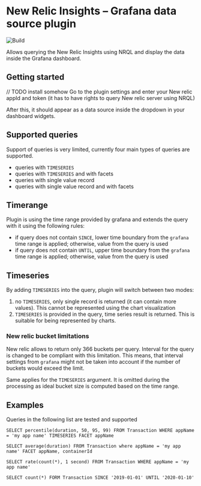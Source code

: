 # New Relic Insights – Grafana data source plugin

![Build](https://github.com/tomastauer/newrelic-grafana-insights/workflows/Build/badge.svg)

Allows querying the New Relic Insights using NRQL and display the data inside the Grafana dashboard.

## Getting started
// TODO install somehow
Go to the plugin settings and enter your New relic appId and token (it has to have rights to query New relic server using NRQL)

After this, it should appear as a data source inside the dropdown in your dashboard widgets.

## Supported queries
Support of queries is very limited, currently four main types of queries are supported.

- queries with `TIMESERIES`
- queries with `TIMESERIES` and with facets
- queries with single value record
- queries with single value record and with facets

## Timerange
Plugin is using the time range provided by grafana and extends the query with it using the following rules:

- if query does not contain `SINCE`, lower time boundary from the `grafana` time range is applied; otherwise, value from the query is used
- if query does not contain `UNTIL`, upper time boundary from the `grafana` time range is applied; otherwise, value from the query is used

## Timeseries
By adding `TIMESERIES` into the query, plugin will switch between two modes:

1. no `TIMESERIES`, only single record is returned (it can contain more values). This cannot be represented using the chart visualization
2. `TIMESERIES` is provided in the query, time series result is returned. This is suitable for being represented by charts.

### New relic bucket limitations

New relic allows to return only 366 buckets per query. Interval for the query is changed to be compliant with this limitation. This means, that interval settings from `grafana` might not be taken into account if the number of buckets would exceed the limit.

Same applies for the `TIMESERIES` argument. It is omitted during the processing as ideal bucket size is computed based on the time range.

## Examples
Queries in the following list are tested and supported

```nrql
SELECT percentile(duration, 50, 95, 99) FROM Transaction WHERE appName = 'my app name' TIMESERIES FACET appName

SELECT average(duration) FROM Transaction where appName = 'my app name' FACET appName, containerId

SELECT rate(count(*), 1 second) FROM Transaction WHERE appName = 'my app name'

SELECT count(*) FORM Transaction SINCE '2019-01-01' UNTIL '2020-01-10'
```

